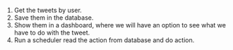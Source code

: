 1. Get the tweets by user.
2. Save them in the database.
3. Show them in a dashboard, where we will have an option to see what we have to do with the tweet.
4. Run a scheduler read the action from database and do action.